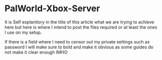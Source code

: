 # PalWorld-Xbox-Server


It is Self explanitory in the title of this article what we are trying to achieve here but here is where I intend to post the files required or at least the ones I use on my setup.

If there is a field where I need to censor out my private settings such as password I will make sure to bold and make it obvious as some guides do not make it clear enough IMHO
